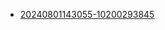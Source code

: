 - [20240801143055-10200293845](https://bibhutisingh93.github.io/bibhuti_test/reports/20240801143055-10200293845/index.html)
